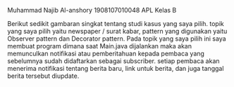 Muhammad Najib Al-anshory
1908107010048
APL Kelas B

Berikut sedikit gambaran singkat tentang studi kasus yang saya pilih. topik yang saya pilih yaitu newspaper / surat kabar, pattern yang digunakan yaitu Observer pattern dan Decorator pattern. Pada topik yang saya pilih ini saya membuat program dimana saat Main.java dijalankan maka akan memunculkan notifikasi atau pemberitahuan kepada pembaca yang sebelumnya sudah didaftarkan sebagai subscriber. setiap pembaca akan menerima notifikasi tentang berita baru, link untuk berita, dan juga tanggal berita tersebut diupdate. 
